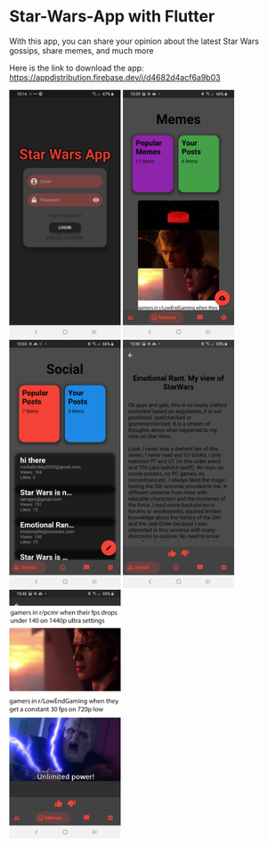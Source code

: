 # Star-Wars-App with Flutter
With this app, you can share your opinion about the latest Star Wars gossips, share memes, and much more

Here is the link to download the app: https://appdistribution.firebase.dev/i/d4682d4acf6a9b03


<img width="200" alt="portfolio_view" src="Screenshot_20200807-221401.jpg"> <img width="200" alt="portfolio_view" src="Screenshot_20200807-223949.jpg"> <img width="200" alt="portfolio_view" src="Screenshot_20200807-223328.jpg"> <img width="200" alt="portfolio_view" src="Screenshot_20200807-224002.jpg"> <img width="200" alt="portfolio_view" src="Screenshot_20200807-224627.jpg"> 
